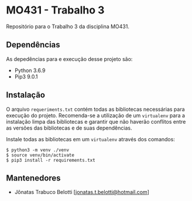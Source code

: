 # MO431 - Trabalho 3
Repositório para o Trabalho 3 da disciplina MO431.


## Dependências
As depedências para e execução desse projeto são:
- Python 3.6.9
- Pip3 9.0.1


## Instalação
O arquivo ``requeriments.txt`` contém todas as bibliotecas necessárias para execução do projeto. Recomenda-se a utilização de um ``virtualenv`` para a instalação limpa das bibliotecas e garantir que não haverão conflitos entre as versões das bibliotecas e de suas dependências. 

Instale todas as bibliotecas em um ``virtualenv`` através dos comandos:


```
$ python3 -m venv ./venv
$ source venv/bin/activate
$ pip3 install -r requirements.txt
```


## Mantenedores
- Jônatas Trabuco Belotti [jonatas.t.belotti@hotmail.com]